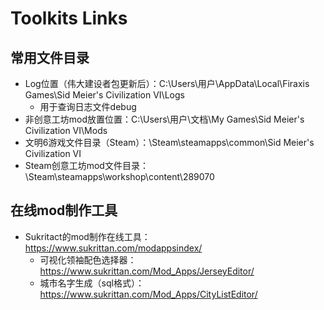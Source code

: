 # Toolkits Links

## 常用文件目录

- Log位置（伟大建设者包更新后）：C:\Users\用户\AppData\Local\Firaxis Games\Sid Meier's Civilization VI\Logs
  - 用于查询日志文件debug
- 非创意工坊mod放置位置：C:\Users\用户\文档\My Games\Sid Meier's Civilization VI\Mods
- 文明6游戏文件目录（Steam）：\Steam\steamapps\common\Sid Meier's Civilization VI
- Steam创意工坊mod文件目录：\Steam\steamapps\workshop\content\289070

## 在线mod制作工具

- Sukritact的mod制作在线工具：https://www.sukrittan.com/modappsindex/
  - 可视化领袖配色选择器：https://www.sukrittan.com/Mod_Apps/JerseyEditor/
  - 城市名字生成（sql格式）：https://www.sukrittan.com/Mod_Apps/CityListEditor/